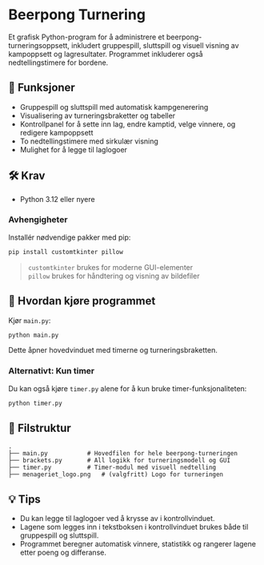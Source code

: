 
# Beerpong Turnering

Et grafisk Python-program for å administrere et beerpong-turneringsoppsett, inkludert gruppespill, sluttspill og visuell visning av kampoppsett og lagresultater. Programmet inkluderer også nedtellingstimere for bordene.

## 📸 Funksjoner

- Gruppespill og sluttspill med automatisk kampgenerering
- Visualisering av turneringsbraketter og tabeller
- Kontrollpanel for å sette inn lag, endre kamptid, velge vinnere, og redigere kampoppsett
- To nedtellingstimere med sirkulær visning
- Mulighet for å legge til laglogoer

## 🛠️ Krav

- Python 3.12 eller nyere

### Avhengigheter

Installér nødvendige pakker med pip:

```bash
pip install customtkinter pillow
```

> `customtkinter` brukes for moderne GUI-elementer  
> `pillow` brukes for håndtering og visning av bildefiler

## 🚀 Hvordan kjøre programmet

Kjør `main.py`:

```bash
python main.py
```

Dette åpner hovedvinduet med timerne og turneringsbraketten.

### Alternativt: Kun timer

Du kan også kjøre `timer.py` alene for å kun bruke timer-funksjonaliteten:

```bash
python timer.py
```

## 📁 Filstruktur

```text
.
├── main.py           # Hovedfilen for hele beerpong-turneringen
├── brackets.py       # All logikk for turneringsmodell og GUI
├── timer.py          # Timer-modul med visuell nedtelling
├── menageriet_logo.png   # (valgfritt) Logo for turneringen
```

## 💡 Tips

- Du kan legge til laglogoer ved å krysse av i kontrollvinduet.
- Lagene som legges inn i tekstboksen i kontrollvinduet brukes både til gruppespill og sluttspill.
- Programmet beregner automatisk vinnere, statistikk og rangerer lagene etter poeng og differanse.
